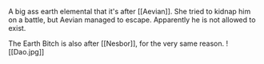 A big ass earth elemental that it's after [[Aevian]]. She tried to kidnap him on a battle, but Aevian managed to escape. Apparently he is not allowed to exist.

The Earth Bitch is also after [[Nesbor]], for the very same reason.
![[Dao.jpg]]